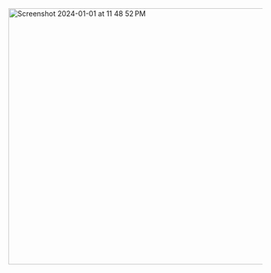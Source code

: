 <img width="509" alt="Screenshot 2024-01-01 at 11 48 52 PM" src="https://github.com/neginheidarii/Tic-Tac-Toe-Game/assets/113136968/98a1fe14-e104-485b-b636-3294e2883b48">
